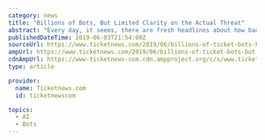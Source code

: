 ```yaml
---
category: news
title: "Billions of Bots, But Limited Clarity on the Actual Threat"
abstract: "Every day, it seems, there are fresh headlines about how bad the bot menace is in the ticketing world. “Bots at the Box Office Pushing Event Ticket Prices Higher” reads a headline from NBC Bay Area in early May. “All these procedures are put in place ..."
publishedDateTime: 2019-06-03T21:54:00Z
sourceUrl: https://www.ticketnews.com/2019/06/billions-of-ticket-bots-but-actual-threat-unclear/
ampUrl: https://www.ticketnews.com/2019/06/billions-of-ticket-bots-but-actual-threat-unclear/amp/
cdnAmpUrl: https://www-ticketnews-com.cdn.ampproject.org/c/s/www.ticketnews.com/2019/06/billions-of-ticket-bots-but-actual-threat-unclear/amp/
type: article

provider:
  name: Ticketnews.com
  id: ticketnewscom

topics:
  - AI
  - Bots
---
```

